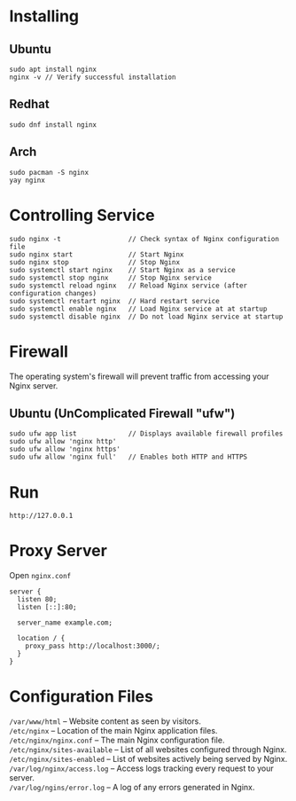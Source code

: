 # Installing
## Ubuntu
    sudo apt install nginx
    nginx -v // Verify successful installation
	
## Redhat
    sudo dnf install nginx

## Arch
    sudo pacman -S nginx
    yay nginx

# Controlling Service

    sudo nginx -t                 // Check syntax of Nginx configuration file
    sudo nginx start              // Start Nginx
    sudo nginx stop               // Stop Nginx
    sudo systemctl start nginx    // Start Nginx as a service
    sudo systemctl stop nginx     // Stop Nginx service
    sudo systemctl reload nginx   // Reload Nginx service (after configuration changes)
    sudo systemctl restart nginx  // Hard restart service
    sudo systemctl enable nginx   // Load Nginx service at at startup
    sudo systemctl disable nginx  // Do not load Nginx service at startup

# Firewall
The operating system's firewall will prevent traffic from accessing your Nginx server.

## Ubuntu (UnComplicated Firewall "ufw")
    sudo ufw app list             // Displays available firewall profiles
    sudo ufw allow 'nginx http'
    sudo ufw allow 'nginx https'
    sudo ufw allow 'nginx full'   // Enables both HTTP and HTTPS

# Run
	http://127.0.0.1

# Proxy Server
Open `nginx.conf`


    server {
      listen 80;
      listen [::]:80;

      server_name example.com;

      location / {
        proxy_pass http://localhost:3000/;
      }
    }

# Configuration Files
`/var/www/html` – Website content as seen by visitors.  
`/etc/nginx` – Location of the main Nginx application files.  
`/etc/nginx/nginx.conf` – The main Nginx configuration file.  
`/etc/nginx/sites-available` – List of all websites configured through Nginx.  
`/etc/nginx/sites-enabled` – List of websites actively being served by Nginx.  
`/var/log/nginx/access.log` – Access logs tracking every request to your server.  
`/var/log/ngins/error.log` – A log of any errors generated in Nginx.  
